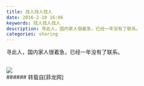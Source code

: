 ```yaml
---
title: 找人找人找人
date: 2016-2-18 16:06
keywords: 找人找人找人
description: 寻此人，国内家人很着急，已经一年没有了联系。
categories: sharing
---
```

<td class="t_f" id="postmessage_286480">

寻此人，国内家人很着急，已经一年没有了联系。<br/>
<br/>

<img aid="147013" data-cf-modified-0d09e8f21b10543fad9c1310-="" file="data/attachment/forum/201602/18/160545baiz42x2xvml41nn.jpg.thumb.jpg" id="aimg_147013" inpost="1" onclick="" onmouseover="" src="http://www.flw.ph/data/attachment/forum/201602/18/160545baiz42x2xvml41nn.jpg" style="cursor:pointer" zoomfile="data/attachment/forum/201602/18/160545baiz42x2xvml41nn.jpg"/>


<br/>
</td>
###### 转载自[菲龙网]